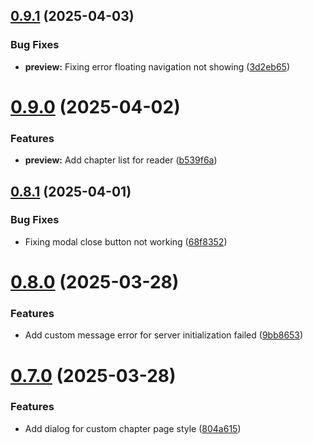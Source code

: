 ## [0.9.1](https://github.com/lucasfernandodev/dragoid/compare/v0.9.0...v0.9.1) (2025-04-03)


### Bug Fixes

* **preview:** Fixing error floating navigation not showing ([3d2eb65](https://github.com/lucasfernandodev/dragoid/commit/3d2eb6592a232304e4b91ee36697a9a19804d6db))



# [0.9.0](https://github.com/lucasfernandodev/dragoid/compare/v0.8.1...v0.9.0) (2025-04-02)


### Features

* **preview:** Add chapter list for reader ([b539f6a](https://github.com/lucasfernandodev/dragoid/commit/b539f6a5942ee883859a80db553f8445ff394706))



## [0.8.1](https://github.com/lucasfernandodev/dragoid/compare/v0.8.0...v0.8.1) (2025-04-01)


### Bug Fixes

* Fixing modal close button not working ([68f8352](https://github.com/lucasfernandodev/dragoid/commit/68f83529e1dec72aafc703df2085c0bd79460990))



# [0.8.0](https://github.com/lucasfernandodev/dragoid/compare/v0.7.0...v0.8.0) (2025-03-28)


### Features

* Add custom message error for server initialization failed ([9bb8653](https://github.com/lucasfernandodev/dragoid/commit/9bb8653e50f89bb5e87544161e935f9d7429db8a))



# [0.7.0](https://github.com/lucasfernandodev/dragoid/compare/v0.6.1...v0.7.0) (2025-03-28)


### Features

* Add dialog for custom chapter page style ([804a615](https://github.com/lucasfernandodev/dragoid/commit/804a6152ef31e77043970724fc7313449d50c105))




